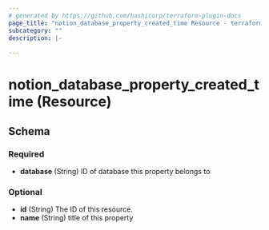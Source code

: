 ```yaml
---
# generated by https://github.com/hashicorp/terraform-plugin-docs
page_title: "notion_database_property_created_time Resource - terraform-provider-notion"
subcategory: ""
description: |-
  
---
```


# notion_database_property_created_time (Resource)





<!-- schema generated by tfplugindocs -->
## Schema

### Required

- **database** (String) ID of database this property belongs to

### Optional

- **id** (String) The ID of this resource.
- **name** (String) title of this property



